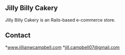 ## Jilly Billy Cakery
Jilly Billy Cakery is an Rails-based e-commerce store.

## Contact
*www.jillianwcampbell.com
*jill.campbell07@gmail.com
